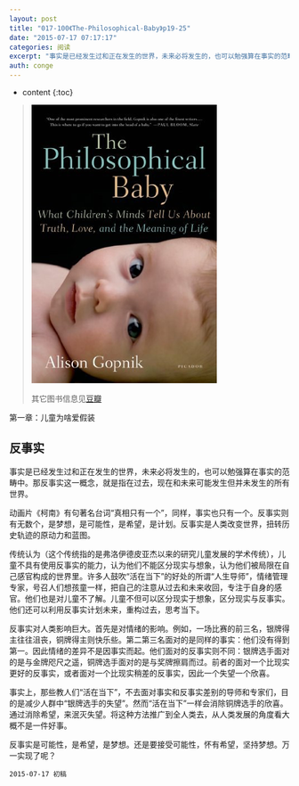 ```yaml
---
layout: post
title: "017-100《The-Philosophical-Baby》p19-25"
date: "2015-07-17 07:17:17"
categories: 阅读
excerpt: "事实是已经发生过和正在发生的世界，未来必将发生的，也可以勉强算在事实的范畴中。那反事实这一概念，就是指在过去，现在和未来可能发生但并未发生的所有世界..."
auth: conge
---
```

* content
{:toc}

> ![The philosophical baby 封面](/assets/images/阅读/118382-dbbc7b134fe7047a.jpg)
> 
> 其它图书信息见[豆瓣](http://book.douban.com/subject/5931067/)

第一章：儿童为啥爱假装

## 反事实

事实是已经发生过和正在发生的世界，未来必将发生的，也可以勉强算在事实的范畴中。那反事实这一概念，就是指在过去，现在和未来可能发生但并未发生的所有世界。

动画片《柯南》有句著名台词“真相只有一个”，同样，事实也只有一个。反事实则有无数个，是梦想，是可能性，是希望，是计划。反事实是人类改变世界，扭转历史轨迹的原动力和蓝图。

传统认为（这个传统指的是弗洛伊德皮亚杰以来的研究儿童发展的学术传统），儿童不具有使用反事实的能力，认为他们不能区分现实与想象，认为他们被局限在自己感官构成的世界里。许多人鼓吹“活在当下”的好处的所谓“人生导师”，情绪管理专家，号召人们想孩童一样，把自己的注意从过去和未来收回，专注于自身的感官。他们也是对儿童不了解。儿童不但可以区分现实于想象，区分现实与反事实。他们还可以利用反事实计划未来，重构过去，思考当下。

反事实对人类影响巨大。首先是对情绪的影响。例如，一场比赛的前三名，银牌得主往往沮丧，铜牌得主则快乐些。第二第三名面对的是同样的事实：他们没有得到第一。因此情绪的差异不是因事实而起。他们面对的反事实则不同：银牌选手面对的是与金牌咫尺之遥，铜牌选手面对的是与奖牌擦肩而过。前者的面对一个比现实更好的反事实，或者面对一个比现实稍差的反事实，因此一个失望一个欣喜。

事实上，那些教人们“活在当下”，不去面对事实和反事实差别的导师和专家们，目的是减少人群中“银牌选手的失望”。然而“活在当下”一样会消除铜牌选手的欣喜。通过消除希望，来泯灭失望。将这种方法推广到全人类去，从人类发展的角度看大概不是一件好事。

反事实是可能性，是希望，是梦想。还是要接受可能性，怀有希望，坚持梦想。万一实现了呢？


```
2015-07-17 初稿
```
